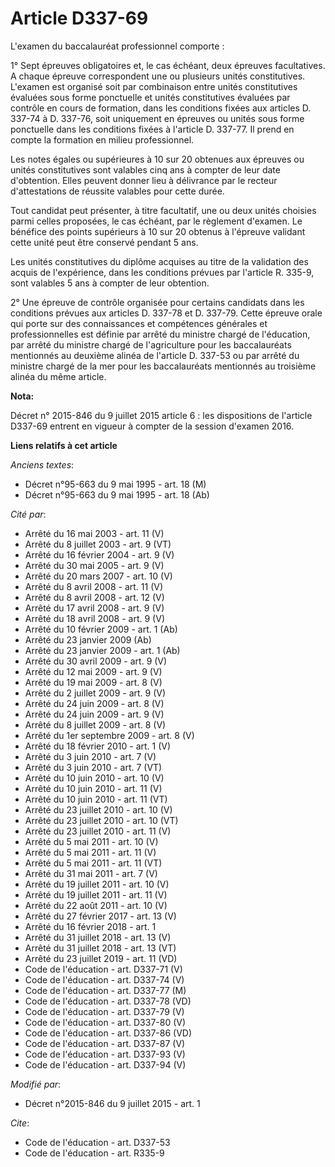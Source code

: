 # Article D337-69

L'examen du baccalauréat professionnel comporte : 

1° Sept épreuves obligatoires et, le cas échéant, deux épreuves facultatives. A chaque épreuve correspondent une ou plusieurs
unités constitutives. L'examen est organisé soit par combinaison entre unités constitutives évaluées sous forme ponctuelle et
unités constitutives évaluées par contrôle en cours de formation, dans les conditions fixées aux articles D. 337-74 à D.
337-76, soit uniquement en épreuves ou unités sous forme ponctuelle dans les conditions fixées à l'article D. 337-77. Il
prend en compte la formation en milieu professionnel. 

Les notes égales ou supérieures à 10 sur 20 obtenues aux épreuves ou unités constitutives sont valables cinq ans à compter de
leur date d'obtention. Elles peuvent donner lieu à délivrance par le recteur d'attestations de réussite valables pour cette
durée. 

Tout candidat peut présenter, à titre facultatif, une ou deux unités choisies parmi celles proposées, le cas échéant, par le
règlement d'examen. Le bénéfice des points supérieurs à 10 sur 20 obtenus à l'épreuve validant cette unité peut être conservé
pendant 5 ans. 

Les unités constitutives du diplôme acquises au titre de la validation des acquis de l'expérience, dans les conditions
prévues par l'article R. 335-9, sont valables 5 ans à compter de leur obtention. 

2° Une épreuve de contrôle organisée pour certains candidats dans les conditions prévues aux articles D. 337-78 et D. 337-79.
Cette épreuve orale qui porte sur des connaissances et compétences générales et professionnelles est définie par arrêté du
ministre chargé de l'éducation, par arrêté du ministre chargé de l'agriculture pour les baccalauréats mentionnés au deuxième
alinéa de l'article D. 337-53 ou par arrêté du ministre chargé de la mer pour les baccalauréats mentionnés au troisième
alinéa du même article.

**Nota:**

Décret n° 2015-846 du 9 juillet 2015 article 6 : les dispositions de l'article D337-69 entrent en vigueur à compter de la
session d'examen 2016.

**Liens relatifs à cet article**

_Anciens textes_:

  - Décret n°95-663 du 9 mai 1995 - art. 18 (M)
  - Décret n°95-663 du 9 mai 1995 - art. 18 (Ab)

_Cité par_:

  - Arrêté du 16 mai 2003 - art. 11 (V)
  - Arrêté du 8 juillet 2003 - art. 9 (VT)
  - Arrêté du 16 février 2004 - art. 9 (V)
  - Arrêté du 30 mai 2005 - art. 9 (V)
  - Arrêté du 20 mars 2007 - art. 10 (V)
  - Arrêté du 8 avril 2008 - art. 11 (V)
  - Arrêté du 8 avril 2008 - art. 12 (V)
  - Arrêté du 17 avril 2008 - art. 9 (V)
  - Arrêté du 18 avril 2008 - art. 9 (V)
  - Arrêté du 10 février 2009 - art. 1 (Ab)
  - Arrêté du 23 janvier 2009 (Ab)
  - Arrêté du 23 janvier 2009 - art. 1 (Ab)
  - Arrêté du 30 avril 2009 - art. 9 (V)
  - Arrêté du 12 mai 2009 - art. 9 (V)
  - Arrêté du 19 mai 2009 - art. 8 (V)
  - Arrêté du 2 juillet 2009 - art. 9 (V)
  - Arrêté du 24 juin 2009 - art. 8 (V)
  - Arrêté du 24 juin 2009 - art. 9 (V)
  - Arrêté du 8 juillet 2009 - art. 8 (V)
  - Arrêté du 1er septembre 2009 - art. 8 (V)
  - Arrêté du 18 février 2010 - art. 1 (V)
  - Arrêté du 3 juin 2010 - art. 7 (V)
  - Arrêté du 3 juin 2010 - art. 7 (VT)
  - Arrêté du 10 juin 2010 - art. 10 (V)
  - Arrêté du 10 juin 2010 - art. 11 (V)
  - Arrêté du 10 juin 2010 - art. 11 (VT)
  - Arrêté du 23 juillet 2010 - art. 10 (V)
  - Arrêté du 23 juillet 2010 - art. 10 (VT)
  - Arrêté du 23 juillet 2010 - art. 11 (V)
  - Arrêté du 5 mai 2011 - art. 10 (V)
  - Arrêté du 5 mai 2011 - art. 11 (V)
  - Arrêté du 5 mai 2011 - art. 11 (VT)
  - Arrêté du 31 mai 2011 - art. 7 (V)
  - Arrêté du 19 juillet 2011 - art. 10 (V)
  - Arrêté du 19 juillet 2011 - art. 11 (V)
  - Arrêté du 22 août 2011 - art. 10 (V)
  - Arrêté du 27 février 2017 - art. 13 (V)
  - Arrêté du 16 février 2018 - art. 1
  - Arrêté du 31 juillet 2018 - art. 13 (V)
  - Arrêté du 31 juillet 2018 - art. 13 (VT)
  - Arrêté du 23 juillet 2019 - art. 11 (VD)
  - Code de l'éducation - art. D337-71 (V)
  - Code de l'éducation - art. D337-74 (V)
  - Code de l'éducation - art. D337-77 (M)
  - Code de l'éducation - art. D337-78 (VD)
  - Code de l'éducation - art. D337-79 (V)
  - Code de l'éducation - art. D337-80 (V)
  - Code de l'éducation - art. D337-86 (VD)
  - Code de l'éducation - art. D337-87 (V)
  - Code de l'éducation - art. D337-93 (V)
  - Code de l'éducation - art. D337-94 (V)

_Modifié par_:

  - Décret n°2015-846 du 9 juillet 2015 - art. 1

_Cite_:

  - Code de l'éducation - art. D337-53
  - Code de l'éducation - art. R335-9

